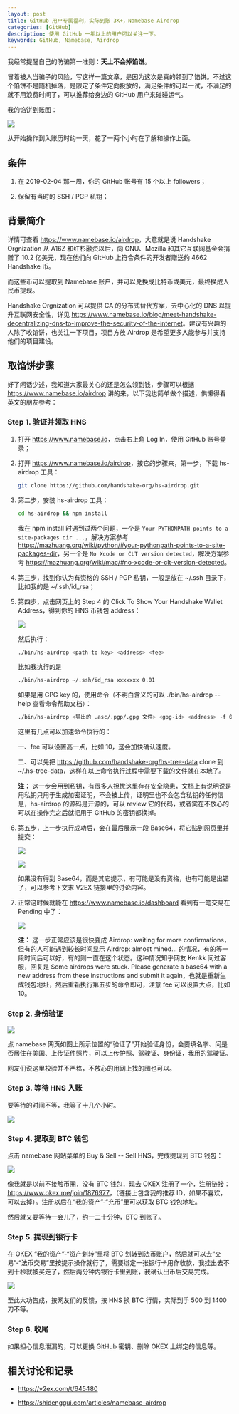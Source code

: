 ```yaml
---
layout: post
title: GitHub 用户专属福利，实际到账 3K+，Namebase Airdrop
categories: [GitHub]
description: 使用 GitHub 一年以上的用户可以关注一下。
keywords: GitHub, Namebase, Airdrop
---
```


我经常提醒自己的防骗第一准则：**天上不会掉馅饼**。

冒着被人当骗子的风险，写这样一篇文章，是因为这次是真的领到了馅饼。不过这个馅饼不是随机掉落，是限定了条件定向投放的，满足条件的可以一试，不满足的就不用浪费时间了，可以推荐给身边的 GitHub 用户来碰碰运气。

我的馅饼到账图：

![](/images/blog/airdrop-income.jpeg)

从开始操作到入账历时约一天，花了一两个小时在了解和操作上面。

## 条件

1. 在 2019-02-04 那一周，你的 GitHub 账号有 15 个以上 followers；

2. 保留有当时的 SSH / PGP 私钥；

## 背景简介

详情可查看 <https://www.namebase.io/airdrop>，大意就是说 Handshake Orgnization 从 A16Z 和红杉融资以后，向 GNU、Mozilla 和其它互联网基金会捐赠了 10.2 亿美元，现在他们向 GitHub 上符合条件的开发者赠送约 4662 Handshake 币。

而这些币可以提取到 Namebase 账户，并可以兑换成比特币或美元，最终换成人民币提现。

Handshake Orgnization 可以提供 CA 的分布式替代方案，去中心化的 DNS 以提升互联网安全性，详见 <https://www.namebase.io/blog/meet-handshake-decentralizing-dns-to-improve-the-security-of-the-internet>。建议有兴趣的人除了收馅饼，也关注一下项目，项目方放 Airdrop 是希望更多人能参与并支持他们的项目建设。

## 取馅饼步骤

好了闲话少述，我知道大家最关心的还是怎么领到钱，步骤可以根据 <https://www.namebase.io/airdrop> 讲的来，以下我也简单做个描述，供懒得看英文的朋友参考：

### Step 1. 验证并领取 HNS

1. 打开 <https://www.namebase.io>，点击右上角 Log In，使用 GitHub 账号登录；

2. 打开 <https://www.namebase.io/airdrop>，按它的步骤来，第一步，下载 hs-airdrop 工具：

    ```sh
    git clone https://github.com/handshake-org/hs-airdrop.git
    ```

3. 第二步，安装 hs-airdrop 工具：

    ```sh
    cd hs-airdrop && npm install
    ```

    我在 npm install 时遇到过两个问题，一个是 `Your PYTHONPATH points to a site-packages dir ...`，解决方案参考 <https://mazhuang.org/wiki/python/#your-pythonpath-points-to-a-site-packages-dir>，另一个是 `No Xcode or CLT version detected`，解决方案参考 <https://mazhuang.org/wiki/mac/#no-xcode-or-clt-version-detected>。

4. 第三步，找到你认为有资格的 SSH / PGP 私钥，一般是放在 ~/.ssh 目录下，比如我的是 ~/.ssh/id_rsa；

5. 第四步，点击网页上的 Step 4 的 Click To Show Your Handshake Wallet Address，得到你的 HNS 币钱包 address：

    ![](/images/blog/airdrop-address.jpg)

    然后执行：

    ```sh
    ./bin/hs-airdrop <path to key> <address> <fee>
    ```

    比如我执行的是

    ```sh
    ./bin/hs-airdrop ~/.ssh/id_rsa xxxxxxx 0.01
    ```

    如果是用 GPG key 的，使用命令（不明白含义的可以 ./bin/hs-airdrop --help 查看命令帮助文档）：

    ```sh
    ./bin/hs-airdrop <导出的 .asc/.pgp/.gpg 文件> <gpg-id> <address> -f 0.01
    ```

    这里有几点可以加速命令执行的：

    一、fee 可以设置高一点，比如 10，这会加快确认速度。

    二、可以先把 https://github.com/handshake-org/hs-tree-data clone 到 ~/.hs-tree-data，这样在以上命令执行过程中需要下载的文件就在本地了。

    **注：** 这一步会用到私钥，有很多人担忧这里存在安全隐患，文档上有说明说是用私钥只用于生成加密证明，不会被上传，证明里也不会包含私钥的任何信息，hs-airdrop 的源码是开源的，可以 review 它的代码，或者实在不放心的可以在操作完之后就把用于 GitHub 的密钥都换掉。

6. 第五步，上一步执行成功后，会在最后展示一段 Base64，将它贴到网页里并提交：

    ![](/images/blog/airdrop-base64.jpeg)

    ![](/images/blog/airdrop-submit.jpg)

    如果没有得到 Base64，而是其它提示，有可能是没有资格，也有可能是出错了，可以参考下文末 V2EX 链接里的讨论内容。

7. 正常这时候就能在 <https://www.namebase.io/dashboard> 看到有一笔交易在 Pending 中了：

    ![](/images/blog/airdrop-pending.jpeg)

    **注：** 这一步正常应该是很快变成 Airdrop: waiting for more confirmations，但有的人可能遇到较长时间显示 Airdrop: almost mined... 的情况，有的等一段时间后可以好，有的则一直在这个状态。这种情况知乎网友 Kenkk 问过客服，回复是 Some airdrops were stuck. Please generate a base64 with a new address from these instructions and submit it again，也就是重新生成钱包地址，然后重新执行第五步的命令即可，注意 fee 可以设置大点，比如 10。

### Step 2. 身份验证

![](/images/blog/airdrop-verify.jpeg)

点 namebase 网页如图上所示位置的“验证了”开始验证身份，会要填名字、问是否居住在美国、上传证件照片，可以上传护照、驾驶证、身份证，我用的驾驶证。

网友们说这里校验并不严格，不放心的用网上找的图也可以。

### Step 3. 等待 HNS 入账

要等待的时间不等，我等了十几个小时。

![](/images/blog/airdrop-hns.jpeg)

### Step 4. 提取到 BTC 钱包

点击 namebase 网站菜单的 Buy & Sell -- Sell HNS，完成提现到 BTC 钱包：

![](/images/blog/airdrop-cashout.jpeg)

像我就是以前不接触币圈，没有 BTC 钱包，现去 OKEX 注册了一个，注册链接：<https://www.okex.me/join/1876977>，（链接上包含我的推荐 ID，如果不喜欢，可以去掉）。注册以后在“我的资产”-“充币”里可以获取 BTC 钱包地址。

然后就又要等待一会儿了，约一二十分钟，BTC 到账了。

### Step 5. 提现到银行卡

在 OKEX “我的资产”-“资产划转”里将 BTC 划转到法币账户，然后就可以去“交易”-“法币交易”里按提示操作就行了，需要绑定一张银行卡用作收款，我挂出去不到十秒就被买走了，然后两分钟内银行卡里到账，我确认出币后交易完成。

![](/images/blog/airdrop-done.jpeg)

至此大功告成，按网友们的反馈，按 HNS 换 BTC 行情，实际到手 500 到 1400 刀不等。

### Step 6. 收尾

如果担心信息泄漏的，可以更换 GitHub 密钥、删除 OKEX 上绑定的信息等。

## 相关讨论和记录

- <https://v2ex.com/t/645480>

- <https://shidenggui.com/articles/namebase-airdrop>
